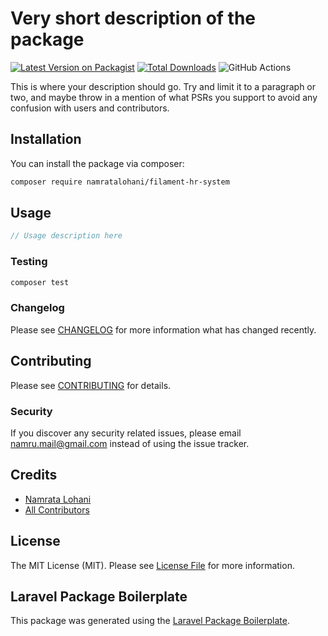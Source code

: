 # Very short description of the package

[![Latest Version on Packagist](https://img.shields.io/packagist/v/namratalohani/filament-hr-system.svg?style=flat-square)](https://packagist.org/packages/namratalohani/filament-hr-system)
[![Total Downloads](https://img.shields.io/packagist/dt/namratalohani/filament-hr-system.svg?style=flat-square)](https://packagist.org/packages/namratalohani/filament-hr-system)
![GitHub Actions](https://github.com/namratalohani/filament-hr-system/actions/workflows/main.yml/badge.svg)

This is where your description should go. Try and limit it to a paragraph or two, and maybe throw in a mention of what PSRs you support to avoid any confusion with users and contributors.

## Installation

You can install the package via composer:

```bash
composer require namratalohani/filament-hr-system
```

## Usage

```php
// Usage description here
```

### Testing

```bash
composer test
```

### Changelog

Please see [CHANGELOG](CHANGELOG.md) for more information what has changed recently.

## Contributing

Please see [CONTRIBUTING](CONTRIBUTING.md) for details.

### Security

If you discover any security related issues, please email namru.mail@gmail.com instead of using the issue tracker.

## Credits

-   [Namrata Lohani](https://github.com/namratalohani)
-   [All Contributors](../../contributors)

## License

The MIT License (MIT). Please see [License File](LICENSE.md) for more information.

## Laravel Package Boilerplate

This package was generated using the [Laravel Package Boilerplate](https://laravelpackageboilerplate.com).

